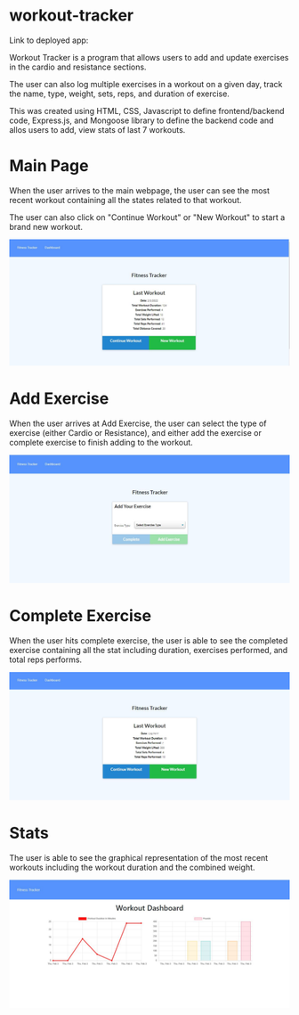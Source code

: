 # workout-tracker

Link to deployed app:

Workout Tracker is a program that allows users to add and update exercises in the cardio and resistance sections.

The user can also log multiple exercises in a workout on a given day, track the name, type, weight, sets, reps, and duration of exercise. 

This was created using HTML, CSS, Javascript to define frontend/backend code, 
Express.js, and Mongoose library to define the backend code and allos users to add, view stats of last 7 workouts.


# Main Page

When the user arrives to the main webpage, the user can see the most recent workout containing all the states related to that workout.

The user can also click on "Continue Workout" or "New Workout" to start a brand new workout.

![alt-text](./public/images/main-page-1.JPG "main-page-1")


# Add Exercise

When the user arrives at Add Exercise, the user can select the type of exercise (either Cardio or Resistance), and either add the exercise or complete exercise to finish adding to the workout.

![alt-text](./public/images/main-page-2.JPG "main-page-2")

# Complete Exercise

When the user hits complete exercise, the user is able to see the completed exercise containing all the stat including duration, exercises performed, and total reps performs.

![alt-text](./public/images/main-page-3.JPG "main-page-3")

# Stats

The user is able to see the graphical representation of the most recent workouts including the workout duration and the combined weight.

![alt-text](./public/images/main-page-4.JPG "main-page-4")
